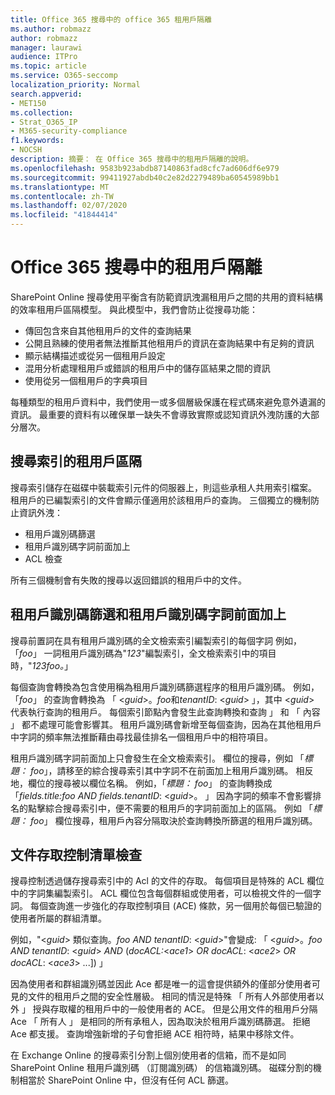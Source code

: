 ```yaml
---
title: Office 365 搜尋中的 office 365 租用戶隔離
ms.author: robmazz
author: robmazz
manager: laurawi
audience: ITPro
ms.topic: article
ms.service: O365-seccomp
localization_priority: Normal
search.appverid:
- MET150
ms.collection:
- Strat_O365_IP
- M365-security-compliance
f1.keywords:
- NOCSH
description: 摘要： 在 Office 365 搜尋中的租用戶隔離的說明。
ms.openlocfilehash: 9583b923abdb87140863fad8cfc7ad606df6e979
ms.sourcegitcommit: 99411927abdb40c2e82d2279489ba60545989bb1
ms.translationtype: MT
ms.contentlocale: zh-TW
ms.lasthandoff: 02/07/2020
ms.locfileid: "41844414"
---
```

# <a name="tenant-isolation-in-office-365-search"></a>Office 365 搜尋中的租用戶隔離

SharePoint Online 搜尋使用平衡含有防範資訊洩漏租用戶之間的共用的資料結構的效率租用戶區隔模型。 與此模型中，我們會防止從搜尋功能：

- 傳回包含來自其他租用戶的文件的查詢結果
- 公開且熟練的使用者無法推斷其他租用戶的資訊在查詢結果中有足夠的資訊
- 顯示結構描述或從另一個租用戶設定
- 混用分析處理租用戶或錯誤的租用戶中的儲存區結果之間的資訊
- 使用從另一個租用戶的字典項目

每種類型的租用戶資料中，我們使用一或多個層級保護在程式碼來避免意外遺漏的資訊。 最重要的資料有以確保單一缺失不會導致實際或認知資訊外洩防護的大部分層次。

## <a name="tenant-separation-for-the-search-index"></a>搜尋索引的租用戶區隔

搜尋索引儲存在磁碟中裝載索引元件的伺服器上，則這些承租人共用索引檔案。 租用戶的已編製索引的文件會顯示僅適用於該租用戶的查詢。 三個獨立的機制防止資訊外洩：

- 租用戶識別碼篩選
- 租用戶識別碼字詞前面加上
- ACL 檢查

所有三個機制會有失敗的搜尋以返回錯誤的租用戶中的文件。

## <a name="tenant-id-filtering-and-tenant-id-term-prefixing"></a>租用戶識別碼篩選和租用戶識別碼字詞前面加上

搜尋前置詞在具有租用戶識別碼的全文檢索索引編製索引的每個字詞 例如，「*foo*」 一詞租用戶識別碼為"*123*"編製索引，全文檢索索引中的項目時，"*123foo。*」

每個查詢會轉換為包含使用稱為租用戶識別碼篩選程序的租用戶識別碼。 例如，「*foo*」 的查詢會轉換為 「 <*guid*>。*foo*和*tenantID*: <*guid*> 」，其中 <*guid*> 代表執行查詢的租用戶。 每個索引節點內會發生此查詢轉換和查詢 」 和 「 內容 」 都不處理可能會影響其。 租用戶識別碼會新增至每個查詢，因為在其他租用戶中字詞的頻率無法推斷藉由尋找最佳排名一個租用戶中的相符項目。

租用戶識別碼字詞前面加上只會發生在全文檢索索引。 欄位的搜尋，例如 「*標題： foo*」，請移至的綜合搜尋索引其中字詞不在前面加上租用戶識別碼。 相反地，欄位的搜尋被以欄位名稱。 例如，「*標題： foo*」 的查詢轉換成 「*fields.title:foo AND fields.tenantID*: <*guid*>。 」 因為字詞的頻率不會影響排名的點擊綜合搜尋索引中，便不需要的租用戶的字詞前面加上的區隔。 例如 「*標題： foo*」 欄位搜尋，租用戶內容分隔取決於查詢轉換所篩選的租用戶識別碼。

## <a name="document-access-control-list-checks"></a>文件存取控制清單檢查

搜尋控制透過儲存搜尋索引中的 Acl 的文件的存取。 每個項目是特殊的 ACL 欄位中的字詞集編製索引。 ACL 欄位包含每個群組或使用者，可以檢視文件的一個字詞。 每個查詢進一步強化的存取控制項目 (ACE) 條款，另一個用於每個已驗證的使用者所屬的群組清單。

例如，"<*guid*> 類似查詢。*foo AND tenantID*: <*guid*>"會變成: 「 <*guid*>。*foo AND tenantID*: <*guid*> *AND* (*docACL:*<*ace1*> *OR docACL*: <*ace2*> *OR docACL*: <*ace3*> ...]) 」

因為使用者和群組識別碼並因此 Ace 都是唯一的這會提供額外的僅部分使用者可見的文件的租用戶之間的安全性層級。 相同的情況是特殊 「 所有人外部使用者以外 」 授與存取權的租用戶中的一般使用者的 ACE。 但是公用文件的租用戶分隔 Ace 「 所有人 」 是相同的所有承租人，因為取決於租用戶識別碼篩選。 拒絕 Ace 都支援。 查詢增強新增的子句會拒絕 ACE 相符時，結果中移除文件。

在 Exchange Online 的搜尋索引分割上個別使用者的信箱，而不是如同 SharePoint Online 租用戶識別碼 （訂閱識別碼） 的信箱識別碼。 磁碟分割的機制相當於 SharePoint Online 中，但沒有任何 ACL 篩選。
